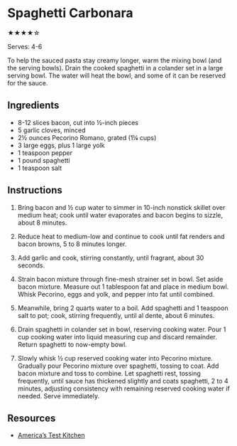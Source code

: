 # Spaghetti Carbonara

★★★★☆

Serves: 4-6

To help the sauced pasta stay creamy longer, warm the mixing bowl (and the serving bowls). Drain the cooked spaghetti in a colander set in a large serving bowl. The water will heat the bowl, and some of it can be reserved for the sauce.

## Ingredients

* 8-12 slices bacon, cut into ½-inch pieces
* 5 garlic cloves, minced
* 2½ ounces Pecorino Romano, grated (1¼ cups)
* 3 large eggs, plus 1 large yolk
* 1 teaspoon pepper
* 1 pound spaghetti
* 1 teaspoon salt

## Instructions

1. Bring bacon and ½ cup water to simmer in 10-inch nonstick skillet over medium heat; cook until water evaporates and bacon begins to sizzle, about 8 minutes.

2. Reduce heat to medium-low and continue to cook until fat renders and bacon browns, 5 to 8 minutes longer.

3. Add garlic and cook, stirring constantly, until fragrant, about 30 seconds.

4. Strain bacon mixture through fine-mesh strainer set in bowl. Set aside bacon mixture. Measure out 1 tablespoon fat and place in medium bowl. Whisk Pecorino, eggs and yolk, and pepper into fat until combined.

5. Meanwhile, bring 2 quarts water to a boil. Add spaghetti and 1 teaspoon salt to pot; cook, stirring frequently, until al dente, about 6 minutes.

6. Drain spaghetti in colander set in bowl, reserving cooking water. Pour 1 cup cooking water into liquid measuring cup and discard remainder. Return spaghetti to now-empty bowl.

7. Slowly whisk ½ cup reserved cooking water into Pecorino mixture. Gradually pour Pecorino mixture over spaghetti, tossing to coat. Add bacon mixture and toss to combine. Let spaghetti rest, tossing frequently, until sauce has thickened slightly and coats spaghetti, 2 to 4 minutes, adjusting consistency with remaining reserved cooking water if needed. Serve immediately.

## Resources

* [America’s Test Kitchen](https://www.americastestkitchen.com/recipes/7325-foolproof-spaghetti-carbonara)
